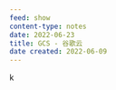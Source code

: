 ```yaml
---
feed: show
content-type: notes
date: 2022-06-23
title: GCS - 谷歌云
date created: 2022-06-09
---
```


k
